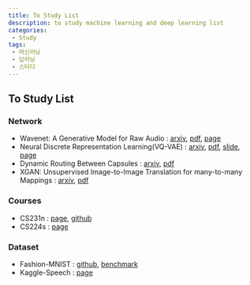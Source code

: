 ```yaml
---
title: To Study List
description: to study machine learning and deep learning list
categories:
 - Study
tags:
 - 머신러닝
 - 딥러닝
 - 스터디
---
```


## To Study List
### Network
* Wavenet: A Generative Model for Raw Audio : [arxiv](https://arxiv.org/abs/1609.03499), [pdf](https://arxiv.org/pdf/1609.03499.pdf),  [page](https://deepmind.com/blog/wavenet-generative-model-raw-audio/)
* Neural Discrete Representation Learning(VQ-VAE) : [arxiv](https://arxiv.org/abs/1711.00937), [pdf](https://arxiv.org/pdf/1711.00937), [slide](https://avdnoord.github.io/homepage/slides/SANE2017.pdf), [page](https://avdnoord.github.io/homepage/vqvae/)
* Dynamic Routing Between Capsules : [arxiv](https://arxiv.org/abs/1710.09829), [pdf](https://arxiv.org/pdf/1710.09829)
* XGAN: Unsupervised Image-to-Image Translation for many-to-many Mappings : [arxiv](https://arxiv.org/abs/1711.05139), [pdf](https://arxiv.org/pdf/1711.05139)

### Courses
* CS231n : [page](http://cs231n.github.io/), [github](https://github.com/cthorey/CS231)
* CS224s : [page](http://web.stanford.edu/class/cs224s/)

### Dataset
* Fashion-MNIST : [github](https://github.com/zalandoresearch/fashion-mnist), [benchmark](http://fashion-mnist.s3-website.eu-central-1.amazonaws.com/)
* Kaggle-Speech : [page](https://www.kaggle.com/c/tensorflow-speech-recognition-challenge)
